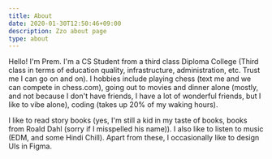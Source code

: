 ```yaml
---
title: About
date: 2020-01-30T12:50:46+09:00
description: Zzo about page
type: about
---
```


Hello! I'm Prem. I'm a CS Student from a third class Diploma College (Third class in terms of education quality, infrastructure, administration, etc. Trust me I can go on and on). I hobbies include playing chess (text me and we can compete in chess.com), going out to movies and dinner alone (mostly, and not because I don't have friends, I have a lot of wonderful friends, but I like to vibe alone), coding (takes up 20% of my waking hours).

I like to read story books (yes, I'm still a kid in my taste of books, books from Roald Dahl (sorry if I misspelled his name)). I also like to listen to music (EDM, and some Hindi Chill). Apart from these, I occasionally like to design UIs in Figma.